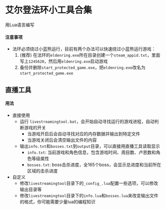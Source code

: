 # 艾尔登法环小工具合集
用Lua语言编写

#### 注意事项
* 法环必须绕过小蓝熊运行，目前有两个办法可以快速绕过小蓝熊运行游戏：
  1. (推荐) 在法环的`eldenring.exe`所在目录创建一个`steam_appid.txt`，里面写上`1245620`，然后用`eldenring.exe`启动游戏
  2. 备份并删除`start_protected_game.exe`，把`eldenring.exe`改名为`start_protected_game.exe`

## 直播工具
#### 用法
* 直接使用
  + 运行 `livestreamingtool.bat`，会开始自动寻找运行的游戏进程，自动判断游戏的开关
    - 当游戏开启后会自动寻找对应的内存数据并输出到特定文件
    - 当游戏关闭后会清空输出文件的内容
  + 输出`info.txt`和`bosses.txt`到`output`目录，可以直接用直播工具读取显示
    - `info.txt`: 当前游戏和角色信息，包含游戏时间、周目数、卢恩数和角色等级属性
    - `bosses.txt`: boss击杀进度，全165个boss，会显示总进度和当前所在区域的击杀进度
* 自定义
  + 修改`livestreamingtool`目录下的`_config_.lua`配置一些选项，可以修改输出目录等
  + 修改`livestreamingtool`目录下的`info.lua`和`bosses.lua`来改变输出文件的格式，你可能需要少量lua的编程知识
